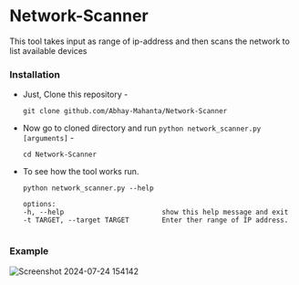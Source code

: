 # Network-Scanner
This tool takes input as range of ip-address and then scans the network to list available devices

### Installation

- Just, Clone this repository -
  ```
  git clone github.com/Abhay-Mahanta/Network-Scanner
  ```

- Now go to cloned directory and run `python network_scanner.py [arguments]` -
  ```
  cd Network-Scanner
  ```

- To see how the tool works run.
  ```
  python network_scanner.py --help

  options:
  -h, --help                        show this help message and exit
  -t TARGET, --target TARGET        Enter ther range of IP address.
                          
  ```
  

### Example



![Screenshot 2024-07-24 154142](https://github.com/user-attachments/assets/0f1afce5-aa57-4898-94d7-cab68d408d65)


